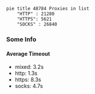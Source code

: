 
```mermaid
pie title 48784 Proxies in list
    "HTTP" : 21280
    "HTTPS": 5621
    "SOCKS" : 26840
```

### Some Info
#### Average Timeout

- mixed: 3.2s
- http: 1.3s
- https: 8.3s
- socks: 4.7s